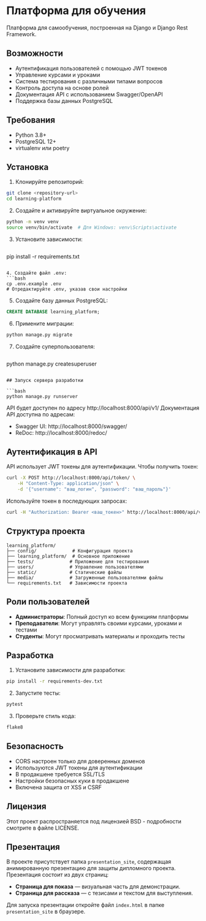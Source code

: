 # Платформа для обучения

Платформа для самообучения, построенная на Django и Django Rest Framework.

## Возможности

- Аутентификация пользователей с помощью JWT токенов
- Управление курсами и уроками
- Система тестирования с различными типами вопросов
- Контроль доступа на основе ролей
- Документация API с использованием Swagger/OpenAPI
- Поддержка базы данных PostgreSQL

## Требования

- Python 3.8+
- PostgreSQL 12+
- virtualenv или poetry

## Установка

1. Клонируйте репозиторий:
```bash
git clone <repository-url>
cd learning-platform
```

2. Создайте и активируйте виртуальное окружение:
```bash
python -m venv venv
source venv/bin/activate  # Для Windows: venv\Scripts\activate
```

3. Установите зависимости:
   ```bash
pip install -r requirements.txt
   ```

4. Создайте файл .env:
   ```bash
cp .env.example .env
# Отредактируйте .env, указав свои настройки
```

5. Создайте базу данных PostgreSQL:
```sql
CREATE DATABASE learning_platform;
```

6. Примените миграции:
```bash
python manage.py migrate
```

7. Создайте суперпользователя:
   ```bash
python manage.py createsuperuser
   ```

## Запуск сервера разработки

   ```bash
python manage.py runserver
   ```

API будет доступен по адресу http://localhost:8000/api/v1/
Документация API доступна по адресам:
- Swagger UI: http://localhost:8000/swagger/
- ReDoc: http://localhost:8000/redoc/

## Аутентификация в API

API использует JWT токены для аутентификации. Чтобы получить токен:

```bash
curl -X POST http://localhost:8000/api/token/ \
    -H "Content-Type: application/json" \
    -d '{"username": "ваш_логин", "password": "ваш_пароль"}'
```

Используйте токен в последующих запросах:

```bash
curl -H "Authorization: Bearer <ваш_токен>" http://localhost:8000/api/v1/courses/
```

## Структура проекта

```
learning_platform/
├── config/             # Конфигурация проекта
├── learning_platform/  # Основное приложение
├── tests/             # Приложение для тестирования
├── users/             # Управление пользователями
├── static/            # Статические файлы
├── media/             # Загруженные пользователями файлы
└── requirements.txt   # Зависимости проекта
```

## Роли пользователей

- **Администраторы**: Полный доступ ко всем функциям платформы
- **Преподаватели**: Могут управлять своими курсами, уроками и тестами
- **Студенты**: Могут просматривать материалы и проходить тесты

## Разработка

1. Установите зависимости для разработки:
```bash
pip install -r requirements-dev.txt
```

2. Запустите тесты:
```bash
pytest
```

3. Проверьте стиль кода:
```bash
flake8
```

## Безопасность

- CORS настроен только для доверенных доменов
- Используются JWT токены для аутентификации
- В продакшене требуется SSL/TLS
- Настройки безопасных куки в продакшене
- Включена защита от XSS и CSRF

## Лицензия

Этот проект распространяется под лицензией BSD - подробности смотрите в файле LICENSE.

## Презентация

В проекте присутствует папка `presentation_site`, содержащая анимированную презентацию для защиты дипломного проекта. Презентация состоит из двух страниц:
- **Страница для показа** — визуальная часть для демонстрации.
- **Страница для рассказа** — с тезисами и текстом для выступления.

Для запуска презентации откройте файл `index.html` в папке `presentation_site` в браузере.
